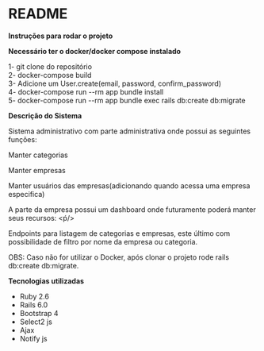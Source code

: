# README

**Instruções para rodar o projeto**

**Necessário ter o docker/docker compose instalado**

1- git clone do repositório <br/>
2- docker-compose build <br/>
3- Adicione um User.create(email, password, confirm_password) <br/>
4- docker-compose run --rm app bundle install <br/>
5- docker-compose run --rm app bundle exec rails db:create db:migrate <br/>


**Descrição do Sistema** <br/>

<p>Sistema administrativo com parte administrativa onde possui as seguintes funções:<p/>
<p>Manter categorias <p/>
<p>Manter empresas <p/>
<p>Manter usuários das empresas(adicionando quando acessa uma empresa especifica) <p/>

<p>A parte da empresa possui um dashboard onde futuramente poderá manter seus recursos: <ṕ/>

<p>Endpoints para listagem de categorias e empresas, este último com possibilidade de filtro por nome da empresa ou categoria. <p/>

<p>OBS: Caso não for utilizar o Docker, após clonar o projeto rode rails db:create db:migrate. <p/>

**Tecnologias utilizadas** 

* Ruby 2.6 
* Rails 6.0 
* Bootstrap 4
* Select2 js 
* Ajax 
* Notify js 


